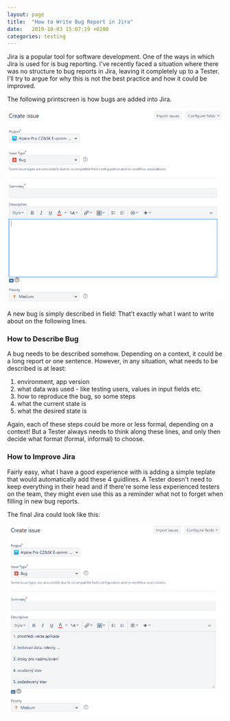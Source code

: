 ```yaml
---
layout: page
title:  "How to Write Bug Report in Jira"
date:   2019-10-03 15:07:19 +0200
categories: testing
---
```


Jira is a popular tool for software development. One of the ways in which Jira is used for is bug reporting. I've recently faced a situation where there was no structure to bug reports in Jira, leaving it completely up to a Tester. I'll try to argue for why this is not the best practice and how it could be improved.

The following printscreen is how bugs are added into Jira.

![image](/images/jira_empty.png)

A new bug is simply described in field: That't exactly what I want to write about on the following lines.

### How to Describe Bug

A bug needs to be described somehow. Depending on a context, it could be a long report or one sentence. However, in any situation, what needs to be described is at least:

1. environment, app version
2. what data was used - like testing users, values in input fields etc.
3. how to reproduce the bug, so some steps
4. what the current state is
5. what the desired state is

Again, each of these steps could be more or less formal, depending on a context! But a Tester always needs to think along these lines, and only then decide what format (formal, informal) to choose.

### How to Improve Jira

Fairly easy, what I have a good experience with is adding a simple teplate that would automatically add these 4 guidlines. A Tester doesn't need to keep everything in their head and if there're some less experienced testers on the team, they might even use this as a reminder what not to forget when filling in new bug reports.

The final Jira could look like this:

![image](/images/jira_full.png)
